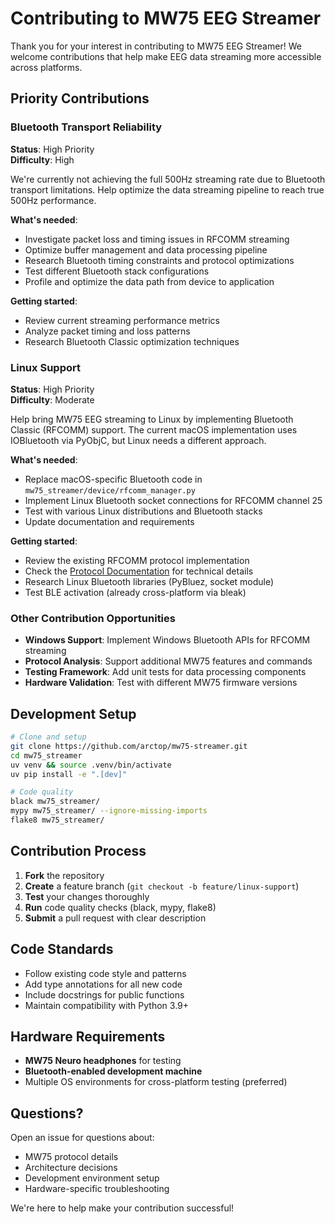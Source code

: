 # Contributing to MW75 EEG Streamer

Thank you for your interest in contributing to MW75 EEG Streamer! We welcome contributions that help make EEG data streaming more accessible across platforms.

## Priority Contributions

### Bluetooth Transport Reliability
**Status**: High Priority  
**Difficulty**: High  

We're currently not achieving the full 500Hz streaming rate due to Bluetooth transport limitations. Help optimize the data streaming pipeline to reach true 500Hz performance.

**What's needed**:
- Investigate packet loss and timing issues in RFCOMM streaming
- Optimize buffer management and data processing pipeline
- Research Bluetooth timing constraints and protocol optimizations
- Test different Bluetooth stack configurations
- Profile and optimize the data path from device to application

**Getting started**:
- Review current streaming performance metrics
- Analyze packet timing and loss patterns
- Research Bluetooth Classic optimization techniques

### Linux Support
**Status**: High Priority  
**Difficulty**: Moderate  

Help bring MW75 EEG streaming to Linux by implementing Bluetooth Classic (RFCOMM) support. The current macOS implementation uses IOBluetooth via PyObjC, but Linux needs a different approach.

**What's needed**:
- Replace macOS-specific Bluetooth code in `mw75_streamer/device/rfcomm_manager.py`
- Implement Linux Bluetooth socket connections for RFCOMM channel 25
- Test with various Linux distributions and Bluetooth stacks
- Update documentation and requirements

**Getting started**:
- Review the existing RFCOMM protocol implementation
- Check the [Protocol Documentation](https://arctop.github.io/mw75-streamer/api/protocol.html) for technical details
- Research Linux Bluetooth libraries (PyBluez, socket module)
- Test BLE activation (already cross-platform via bleak)

### Other Contribution Opportunities

- **Windows Support**: Implement Windows Bluetooth APIs for RFCOMM streaming
- **Protocol Analysis**: Support additional MW75 features and commands
- **Testing Framework**: Add unit tests for data processing components
- **Hardware Validation**: Test with different MW75 firmware versions

## Development Setup

```bash
# Clone and setup
git clone https://github.com/arctop/mw75-streamer.git
cd mw75_streamer
uv venv && source .venv/bin/activate
uv pip install -e ".[dev]"

# Code quality
black mw75_streamer/
mypy mw75_streamer/ --ignore-missing-imports
flake8 mw75_streamer/
```

## Contribution Process

1. **Fork** the repository
2. **Create** a feature branch (`git checkout -b feature/linux-support`)
3. **Test** your changes thoroughly
4. **Run** code quality checks (black, mypy, flake8)
5. **Submit** a pull request with clear description

## Code Standards

- Follow existing code style and patterns
- Add type annotations for all new code
- Include docstrings for public functions
- Maintain compatibility with Python 3.9+

## Hardware Requirements

- **MW75 Neuro headphones** for testing
- **Bluetooth-enabled development machine**
- Multiple OS environments for cross-platform testing (preferred)

## Questions?

Open an issue for questions about:
- MW75 protocol details
- Architecture decisions
- Development environment setup
- Hardware-specific troubleshooting

We're here to help make your contribution successful!